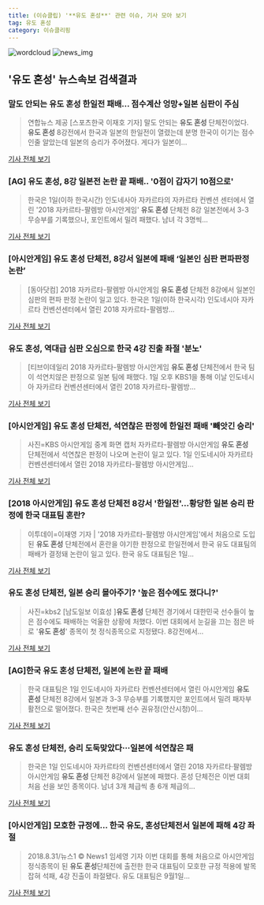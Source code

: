 ```yaml
---
title: (이슈클립) '**유도 혼성**' 관련 이슈, 기사 모아 보기
tag: 유도 혼성
category: 이슈클리핑
---
```

![wordcloud](https://s3.ap-northeast-2.amazonaws.com/lyrics101-wordcloud/2018-09-01-1535782038.png)
![news_img](https://user-images.githubusercontent.com/42597476/44507050-1206f400-a6e4-11e8-8d98-7ffbfebb353f.png)
## **'**유도 혼성**'** 뉴스속보 검색결과
### 말도 안되는 **유도 혼성** 한일전 패배… 점수계산 엉망+일본 심판이 주심

>연합뉴스 제공 [스포츠한국 이재호 기자] 말도 안되는 **유도 혼성** 단체전이었다. **유도 혼성** 8강전에서 한국과 일본의 한일전이 열렸는데 분명 한국이 이기는 점수인줄 알았는데 일본의 승리가 주어졌다. 게다가 일본이...

<a href="http://sports.hankooki.com/lpage/moresports/201809/sp20180901133744136560.htm" target="_blank">기사 전체 보기</a>

### [AG] **유도 혼성**, 8강 일본전 논란 끝 패배.. '0점이 갑자기 10점으로'

>한국은 1일(이하 한국시간) 인도네사아 자카르타의 자카르타 컨벤션 센터에서 열린 '2018 자카르타-팔렘방 아시안게임' **유도 혼성** 단체전 8강 일본전에서 3-3 무승부를 기록했으나, 포인트에서 밀려 패했다. 남녀 각 3명씩...

<a href="http://star.mt.co.kr/stview.php?no=2018090114031665800" target="_blank">기사 전체 보기</a>

### [아시안게임] **유도 혼성** 단체전, 8강서 일본에 패배 ‘일본인 심판 편파판정 논란’

>[동아닷컴] 2018 자카르타-팔렘방 아시안게임 **유도 혼성** 단체전 8강에서 일본인 심판의 편파 판정 논란이 일고 있다. 한국은 1일(이하 한국시각) 인도네시아 자카르타 컨벤션센터에서 열린 2018 자카르타-팔렘방...

<a href="http://sports.donga.com/3/all/20180901/91790907/2" target="_blank">기사 전체 보기</a>

### **유도 혼성**, 역대급 심판 오심으로 한국 4강 진출 좌절 '분노'

>[티브이데일리 2018 자카르타-팔렘방 아시안게임 **유도 혼성** 단체전에서 한국 팀이 석연치않은 판정으로 일본 팀에 패했다. 1일 오후 KBS1을 통해 이날 인도네시아 자카르타 컨벤션센터에서 열린 2018 자카르타-팔렘방...

<a href="http://tvdaily.asiae.co.kr/read.php3?aid=15357809711390944002" target="_blank">기사 전체 보기</a>

### [아시안게임] **유도 혼성** 단체전, 석연찮은 판정에 한일전 패배 '빼앗긴 승리'

>사진=KBS 아시안게임 중계 화면 캡처 자카르타-팔렘방 아시안게임 **유도 혼성** 단체전에서 석연찮은 판정이 나오며 논란이 일고 있다. 1일 인도네시아 자카르타 컨벤션센터에서 열린 2018 자카르타-팔렘방 아시안게임...

<a href="http://news20.busan.com/controller/newsController.jsp?newsId=20180901000046" target="_blank">기사 전체 보기</a>

### [2018 아시안게임] **유도 혼성** 단체전 8강서 '한일전'…황당한 일본 승리 판정에 한국 대표팀 혼란?

>이투데이=이재영 기자 | '2018 자카르타-팔렘방 아시안게임'에서 처음으로 도입된 **유도 혼성** 단체전에서 혼란을 야기한 판정으로 한일전에서 한국 유도 대표팀의 패배가 결정돼 논란이 일고 있다. 한국 유도 대표팀은 1일...

<a href="http://www.etoday.co.kr/news/section/newsview.php?idxno=1658768" target="_blank">기사 전체 보기</a>

### **유도 혼성** 단체전, 일본 승리 몰아주기? '높은 점수에도 졌다니?'

>사진=kbs2 [남도일보 이효성 ]**유도 혼성** 단체전 경기에서 대한민국 선수들이 높은 점수에도 패배하는 억울한 상황에 처했다. 이번 대회에서 눈길을 끄는 점은 바로 '**유도 혼성**' 종목이 첫 정식종목으로 지정됐다. 8강전에서...

<a href="http://www.namdonews.com/news/articleView.html?idxno=488437" target="_blank">기사 전체 보기</a>

### [AG]한국 **유도 혼성** 단체전, 일본에 논란 끝 패배

>한국 대표팀은 1일 인도네시아 자카르타 컨벤션센터에서 열린 아시안게임 **유도 혼성** 단체전 8강에서 일본과 3-3 무승부를 기록했지만 포인트에서 밀려 패자부활전으로 떨어졌다. 한국은 첫번째 선수 권유정(안산시청)이...

<a href="http://starin.edaily.co.kr/news/newspath.asp?newsid=01295606619335856" target="_blank">기사 전체 보기</a>

### **유도 혼성** 단체전, 승리 도둑맞았다···일본에 석연찮은 패

>한국은 1일 인도네시아 자카르타의 컨벤션센터에서 열린 2018 자카르타·팔렘방 아시안게임 **유도 혼성** 단체전 8강에서 일본에 패했다. 혼성 단체전은 이번 대회 처음 선을 보인 종목이다. 남녀 3개 체급씩 총 6개 체급의...

<a href="http://www.newsis.com/view/?id=NISX20180901_0000406536&cID=10501&pID=10500" target="_blank">기사 전체 보기</a>

### [아시안게임] 모호한 규정에… 한국 유도, 혼성단체전서 일본에 패해 4강 좌절

>2018.8.31/뉴스1 © News1 임세영 기자 이번 대회를 통해 처음으로 아시안게임 정식종목이 된 **유도 혼성**단체전에 출전한 한국 대표팀이 모호한 규정 적용에 발목 잡혀 석패, 4강 진출이 좌절됐다. 유도 대표팀은 9월1일...

<a href="http://news1.kr/articles/?3414677" target="_blank">기사 전체 보기</a>


